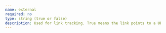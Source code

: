 ```yaml
---
name: external
required: no
type: string (true or false)
description: Used for link tracking. True means the link points to a URL not on the current site.
---
```

